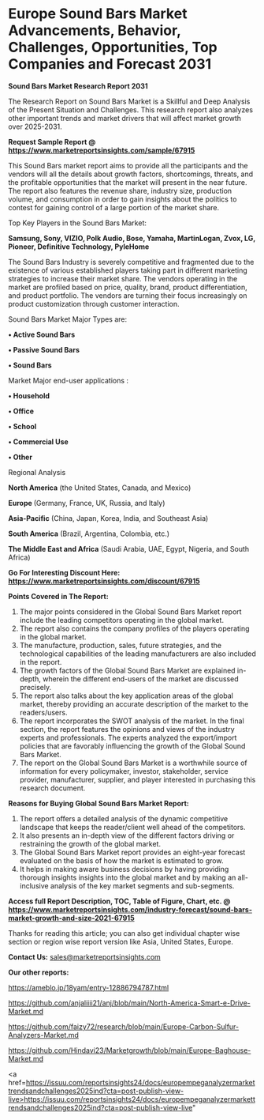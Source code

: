 # Europe Sound Bars Market Advancements, Behavior, Challenges, Opportunities, Top Companies and Forecast 2031

<strong>Sound Bars Market Research Report 2031</strong>

The Research Report on Sound Bars Market is a Skillful and Deep Analysis of the Present Situation and Challenges. This research report also analyzes other important trends and market drivers that will affect market growth over 2025-2031.

<strong>Request Sample Report @ <a href=https://www.marketreportsinsights.com/sample/67915>https://www.marketreportsinsights.com/sample/67915</a></strong>

This Sound Bars market report aims to provide all the participants and the vendors will all the details about growth factors, shortcomings, threats, and the profitable opportunities that the market will present in the near future. The report also features the revenue share, industry size, production volume, and consumption in order to gain insights about the politics to contest for gaining control of a large portion of the market share.

Top Key Players in the Sound Bars Market:

<strong>Samsung, Sony, VIZIO, Polk Audio, Bose, Yamaha, MartinLogan, Zvox, LG, Pioneer, Definitive Technology, PyleHome</strong>

The Sound Bars Industry is severely competitive and fragmented due to the existence of various established players taking part in different marketing strategies to increase their market share. The vendors operating in the market are profiled based on price, quality, brand, product differentiation, and product portfolio. The vendors are turning their focus increasingly on product customization through customer interaction.

Sound Bars Market Major Types are:

<strong>• Active Sound Bars

• Passive Sound Bars

• Sound Bars</strong>

Market Major end-user applications :

<strong>• Household

• Office

• School

• Commercial Use

• Other</strong>

Regional Analysis

</u><strong><b>North America</b></strong> (the United States, Canada, and Mexico)

<strong><b>Europe </b></strong>(Germany, France, UK, Russia, and Italy)

<strong><b>Asia-Pacific</b></strong> (China, Japan, Korea, India, and Southeast Asia)

<strong><b>South America</b></strong> (Brazil, Argentina, Colombia, etc.)

<strong><b>The Middle East and Africa</b></strong> (Saudi Arabia, UAE, Egypt, Nigeria, and South Africa)

<strong>Go For Interesting Discount Here: <a href=https://www.marketreportsinsights.com/discount/67915>https://www.marketreportsinsights.com/discount/67915</a></strong>

<strong>Points Covered in The Report:</strong>
<ol>
  <li>The major points considered in the Global Sound Bars Market report include the leading competitors operating in the global market.</li>
  <li>The report also contains the company profiles of the players operating in the global market.</li>
  <li>The manufacture, production, sales, future strategies, and the technological capabilities of the leading manufacturers are also included in the report.</li>
  <li>The growth factors of the Global Sound Bars Market are explained in-depth, wherein the different end-users of the market are discussed precisely.</li>
  <li>The report also talks about the key application areas of the global market, thereby providing an accurate description of the market to the readers/users.</li>
  <li>The report incorporates the SWOT analysis of the market. In the final section, the report features the opinions and views of the industry experts and professionals. The experts analyzed the export/import policies that are favorably influencing the growth of the Global Sound Bars Market.</li>
  <li>The report on the Global Sound Bars Market is a worthwhile source of information for every policymaker, investor, stakeholder, service provider, manufacturer, supplier, and player interested in purchasing this research document.</li>
</ol>
<strong>Reasons for Buying Global Sound Bars Market Report:</strong>

<ol>
  <li>The report offers a detailed analysis of the dynamic competitive landscape that keeps the reader/client well ahead of the competitors.</li>
  <li>It also presents an in-depth view of the different factors driving or restraining the growth of the global market.</li>
  <li>The Global Sound Bars Market report provides an eight-year forecast evaluated on the basis of how the market is estimated to grow.</li>
  <li>It helps in making aware business decisions by having providing thorough insights insights into the global market and by making an all-inclusive analysis of the key market segments and sub-segments.</li>
</ol>
<strong>Access full Report Description, TOC, Table of Figure, Chart, etc. @ <a href=https://www.marketreportsinsights.com/industry-forecast/sound-bars-market-growth-and-size-2021-67915>https://www.marketreportsinsights.com/industry-forecast/sound-bars-market-growth-and-size-2021-67915</a></strong>


Thanks for reading this article; you can also get individual chapter wise section or region wise report version like Asia, United States, Europe.

<strong>Contact Us:</strong>
sales@marketreportsinsights.com

<strong>Our other reports:</strong>

<a href=https://ameblo.jp/18yam/entry-12886794787.html>https://ameblo.jp/18yam/entry-12886794787.html</a>

<a href=https://github.com/anjaliiii21/anj/blob/main/North-America-Smart-e-Drive-Market.md>https://github.com/anjaliiii21/anj/blob/main/North-America-Smart-e-Drive-Market.md</a>

<a href=https://github.com/faizy72/research/blob/main/Europe-Carbon-Sulfur-Analyzers-Market.md>https://github.com/faizy72/research/blob/main/Europe-Carbon-Sulfur-Analyzers-Market.md</a>

<a href=https://github.com/Hindavi23/Marketgrowth/blob/main/Europe-Baghouse-Market.md>https://github.com/Hindavi23/Marketgrowth/blob/main/Europe-Baghouse-Market.md</a>

<a href=https://issuu.com/reportsinsights24/docs/europempeganalyzermarkettrendsandchallenges2025ind?cta=post-publish-view-live>https://issuu.com/reportsinsights24/docs/europempeganalyzermarkettrendsandchallenges2025ind?cta=post-publish-view-live</a>"
